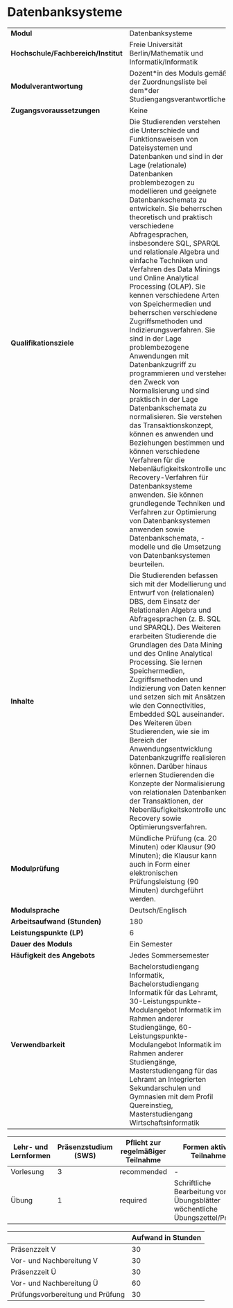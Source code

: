 # Datenbanksysteme
|                                    |   |
|------------------------------------|---|
|**Modul**                           | Datenbanksysteme |
|**Hochschule/Fachbereich/Institut** | Freie Universität Berlin/Mathematik und Informatik/Informatik |
|**Modulverantwortung**              | Dozent\*in des Moduls gemäß der Zuordnungsliste bei dem\*der Studiengangsverantwortlichen |
|**Zugangsvoraussetzungen**          | Keine |
|**Qualifikationsziele**             | Die Studierenden verstehen die Unterschiede und Funktionsweisen von Dateisystemen und Datenbanken und sind in der Lage (relationale) Datenbanken problembezogen zu modellieren und geeignete Datenbankschemata zu entwickeln. Sie beherrschen theoretisch und praktisch verschiedene Abfragesprachen, insbesondere SQL, SPARQL und relationale Algebra und einfache Techniken und Verfahren des Data Minings und Online Analytical Processing (OLAP). Sie kennen verschiedene Arten von Speichermedien und beherrschen verschiedene Zugriffsmethoden und Indizierungsverfahren. Sie sind in der Lage problembezogene Anwendungen mit Datenbankzugriff zu programmieren und verstehen den Zweck von Normalisierung und sind praktisch in der Lage Datenbankschemata zu normalisieren. Sie verstehen das Transaktionskonzept, können es anwenden und Beziehungen bestimmen und können verschiedene Verfahren für die Nebenläufigkeitskontrolle und Recovery-Verfahren für Datenbanksysteme anwenden. Sie können grundlegende Techniken und Verfahren zur Optimierung von Datenbanksystemen anwenden sowie Datenbankschemata, -modelle und die Umsetzung von Datenbanksystemen beurteilen. |
|**Inhalte**                         | Die Studierenden befassen sich mit der Modellierung und Entwurf von (relationalen) DBS, dem Einsatz der Relationalen Algebra und Abfragesprachen (z. B. SQL und SPARQL). Des Weiteren erarbeiten Studierende die Grundlagen des Data Mining und des Online Analytical Processing. Sie lernen Speichermedien, Zugriffsmethoden und Indizierung von Daten kennen und setzen sich mit Ansätzen wie den Connectivities, Embedded SQL auseinander. Des Weiteren üben Studierenden, wie sie im Bereich der Anwendungsentwicklung Datenbankzugriffe realisieren können. Darüber hinaus erlernen Studierenden die Konzepte der Normalisierung von relationalen Datenbanken, der Transaktionen, der Nebenläufigkeitskontrolle und Recovery sowie Optimierungsverfahren. |
|**Modulprüfung**                    | Mündliche Prüfung (ca. 20 Minuten) oder Klausur (90 Minuten); die Klausur kann auch in Form einer elektronischen Prüfungsleistung (90 Minuten) durchgeführt werden. |
|**Modulsprache**                    | Deutsch/Englisch |
|**Arbeitsaufwand (Stunden)**        | 180 |
|**Leistungspunkte (LP)**            | 6 |
|**Dauer des Moduls**                | Ein Semester |
|**Häufigkeit des Angebots**         | Jedes Sommersemester |
|**Verwendbarkeit**                  | Bachelorstudiengang Informatik, Bachelorstudiengang Informatik für das Lehramt, 30-Leistungspunkte-Modulangebot Informatik im Rahmen anderer Studiengänge, 60-Leistungspunkte-Modulangebot Informatik im Rahmen anderer Studiengänge, Masterstudiengang für das Lehramt an Integrierten Sekundarschulen und Gymnasien mit dem Profil Quereinstieg, Masterstudiengang Wirtschaftsinformatik |

| Lehr- und Lernformen | Präsenzstudium <br> (SWS) | Pflicht zur regelmäßiger Teilnahme | Formen aktiver Teilnahme |
| ---------------------|---------------------------|------------------------------------|------------------------- |
| Vorlesung            | 3                         | recommended                        | -                        |
| Übung                | 1                         | required                           | Schriftliche Bearbeitung von Übungsblätter wöchentliche Übungszettel/Projekt |

|   | Aufwand in Stunden |
| - |--------------------|
| Präsenzzeit V                            | 30    |
| Vor- und Nachbereitung V                 | 30    |
| Präsenzzeit Ü                            | 30    |
| Vor- und Nachbereitung Ü                 | 60    |
| Prüfungsvorbereitung und Prüfung         | 30    |
